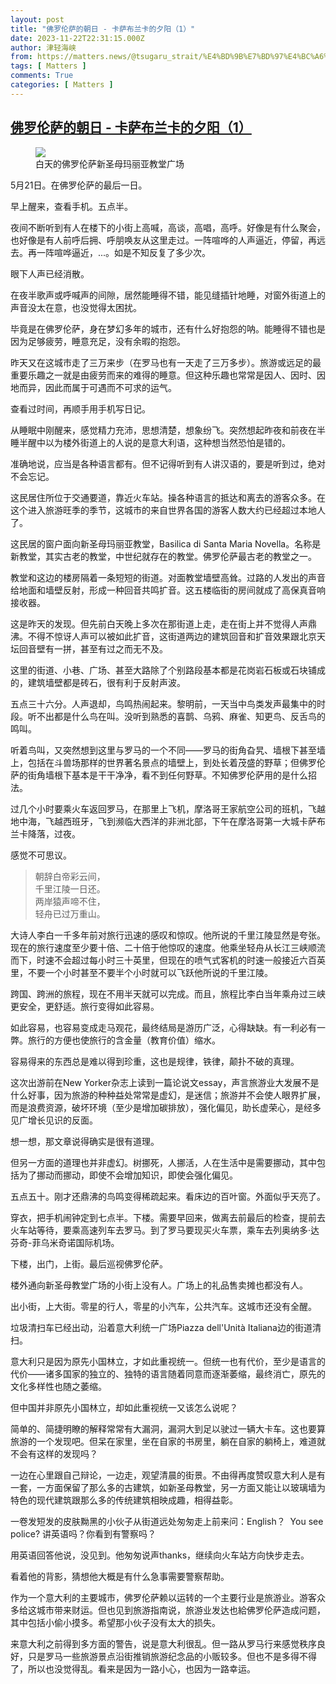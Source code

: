 ```yaml
---
layout: post
title: "佛罗伦萨的朝日 - 卡萨布兰卡的夕阳（1）"
date: 2023-11-22T22:31:15.000Z
author: 津轻海峡
from: https://matters.news/@tsugaru_strait/%E4%BD%9B%E7%BD%97%E4%BC%A6%E8%90%A8%E7%9A%84%E6%9C%9D%E6%97%A5-%E5%8D%A1%E8%90%A8%E5%B8%83%E5%85%B0%E5%8D%A1%E7%9A%84%E5%A4%95%E9%98%B3-1-bafybeihkok3a4nb5xd3pcrmmezfrohdam42xyiizskrpzmakhi74ds464u
tags: [ Matters ]
comments: True
categories: [ Matters ]
---
```

<!--1700692275000-->
[佛罗伦萨的朝日 - 卡萨布兰卡的夕阳（1）](https://matters.news/@tsugaru_strait/%E4%BD%9B%E7%BD%97%E4%BC%A6%E8%90%A8%E7%9A%84%E6%9C%9D%E6%97%A5-%E5%8D%A1%E8%90%A8%E5%B8%83%E5%85%B0%E5%8D%A1%E7%9A%84%E5%A4%95%E9%98%B3-1-bafybeihkok3a4nb5xd3pcrmmezfrohdam42xyiizskrpzmakhi74ds464u)
------

<div>
<figure class="image"><img src="https://imagedelivery.net/kDRCweMmqLnTPNlbum-pYA/prod/embed/0a4311fa-0a00-475c-b3f0-f5ca7f23dfb9.jpeg/public" referrerpolicy="no-referrer"><figcaption>白天的佛罗伦萨新圣母玛丽亚教堂广场</figcaption></figure><p>5月21日。在佛罗伦萨的最后一日。</p><p>早上醒来，查看手机。五点半。</p><p>夜间不断听到有人在楼下的小街上高喊，高谈，高唱，高呼。好像是有什么聚会，也好像是有人前呼后拥、呼朋唤友从这里走过。一阵喧哗的人声逼近，停留，再远去。再一阵喧哗逼近，...。如是不知反复了多少次。</p><p>眼下人声已经消散。</p><p>在夜半歌声或呼喊声的间隙，居然能睡得不错，能见缝插针地睡，对窗外街道上的声音没太在意，也没觉得太困扰。</p><p>毕竟是在佛罗伦萨，身在梦幻多年的城市，还有什么好抱怨的呐。能睡得不错也是因为足够疲劳，睡意充足，没有余暇的抱怨。</p><p>昨天又在这城市走了三万来步（在罗马也有一天走了三万多步）。旅游或远足的最重要乐趣之一就是由疲劳而来的难得的睡意。但这种乐趣也常常是因人、因时、因地而异，因此而属于可遇而不可求的运气。</p><p>查看过时间，再顺手用手机写日记。</p><p>从睡眠中刚醒来，感觉精力充沛，思想清楚，想象纷飞。突然想起昨夜和前夜在半睡半醒中以为楼外街道上的人说的是意大利语，这种想当然恐怕是错的。</p><p>准确地说，应当是各种语言都有。但不记得听到有人讲汉语的，要是听到过，绝对不会忘记。</p><p>这民居住所位于交通要道，靠近火车站。操各种语言的抵达和离去的游客众多。在这个进入旅游旺季的季节，这城市的来自世界各国的游客人数大约已经超过本地人了。</p><p>这民居的窗户面向新圣母玛丽亚教堂，Basilica di Santa Maria Novella。名称是新教堂，其实古老的教堂，中世纪就存在的教堂。佛罗伦萨最古老的教堂之一。</p><p>教堂和这边的楼房隔着一条短短的街道。对面教堂墙壁高耸。过路的人发出的声音给地面和墙壁反射，形成一种回音共鸣扩音。这五楼临街的房间就成了高保真音响接收器。</p><p>这是昨天的发现。但先前白天晚上多次在那街道上走，走在街上并不觉得人声鼎沸。不得不惊讶人声可以被如此扩音，这街道两边的建筑回音和扩音效果跟北京天坛回音壁有一拼，甚至有过之而无不及。</p><p>这里的街道、小巷、广场、甚至大路除了个别路段基本都是花岗岩石板或石块铺成的，建筑墙壁都是砖石，很有利于反射声波。</p><p>五点三十六分。人声退却，鸟鸣热闹起来。黎明前，一天当中鸟类发声最集中的时段。听不出都是什么鸟在叫。没听到熟悉的喜鹊、乌鸦、麻雀、知更鸟、反舌鸟的鸣叫。</p><p>听着鸟叫，又突然想到这里与罗马的一个不同——罗马的街角旮旯、墙根下甚至墙上，包括在斗兽场那样的世界著名景点的墙壁上，到处长着茂盛的野草；但佛罗伦萨的街角墙根下基本是干干净净，看不到任何野草。不知佛罗伦萨用的是什么招法。</p><p>过几个小时要乘火车返回罗马，在那里上飞机，摩洛哥王家航空公司的班机，飞越地中海，飞越西班牙，飞到濒临大西洋的非洲北部，下午在摩洛哥第一大城卡萨布兰卡降落，过夜。</p><p>感觉不可思议。</p><blockquote><p>朝辞白帝彩云间，<br class="smart">千里江陵一日还。<br class="smart">两岸猿声啼不住，<br class="smart">轻舟已过万重山。</p></blockquote><p>大诗人李白一千多年前对旅行迅速的感叹和惊叹。他所说的千里江陵显然是夸张。现在的旅行速度至少要十倍、二十倍于他惊叹的速度。他乘坐轻舟从长江三峡顺流而下，时速不会超过每小时三十英里，但现在的喷气式客机的时速一般接近六百英里，不要一个小时甚至不要半个小时就可以飞跃他所说的千里江陵。</p><p>跨国、跨洲的旅程，现在不用半天就可以完成。而且，旅程比李白当年乘舟过三峡更安全，更舒适。旅行变得如此容易。</p><p>如此容易，也容易变成走马观花，最终结局是游历广泛，心得缺缺。有一利必有一弊。旅行的方便也使旅行的含金量（教育价值）缩水。</p><p>容易得来的东西总是难以得到珍重，这也是规律，铁律，颠扑不破的真理。</p><p>这次出游前在New Yorker杂志上读到一篇论说文essay，声言旅游业大发展不是什么好事，因为旅游的种种益处常常是虚幻，是迷信；旅游并不会使人眼界扩展，而是浪费资源，破坏环境（至少是增加碳排放），强化偏见，助长虚荣心，是经多见广增长见识的反面。</p><p>想一想，那文章说得确实是很有道理。</p><p>但另一方面的道理也并非虚幻。树挪死，人挪活，人在生活中是需要挪动，其中包括为了挪动而挪动，即使不会增加知识，即使会强化偏见。</p><p>五点五十。刚才还鼎沸的鸟鸣变得稀疏起来。看床边的百叶窗。外面似乎天亮了。</p><p>穿衣，把手机闹钟定到七点半。下楼。需要早回来，做离去前最后的检查，提前去火车站等待，要乘高速列车去罗马。到了罗马要现买火车票，乘车去列奥纳多·达芬奇-菲乌米奇诺国际机场。</p><p>下楼，出门，上街。最后巡视佛罗伦萨。</p><p>楼外通向新圣母教堂广场的小街上没有人。广场上的礼品售卖摊也都没有人。</p><p>出小街，上大街。零星的行人，零星的小汽车，公共汽车。这城市还没有全醒。</p><p>垃圾清扫车已经出动，沿着意大利统一广场Piazza dell'Unità Italiana边的街道清扫。</p><p>意大利只是因为原先小国林立，才如此重视统一。但统一也有代价，至少是语言的代价——诸多国家的独立的、独特的语言随着同意而逐渐萎缩，最终消亡，原先的文化多样性也随之萎缩。</p><p>但中国并非原先小国林立，却如此重视统一又该怎么说呢？</p><p>简单的、简捷明瞭的解释常常有大漏洞，漏洞大到足以驶过一辆大卡车。这也要算旅游的一个发现吧。但呆在家里，坐在自家的书房里，躺在自家的躺椅上，难道就不会有这样的发现吗？</p><p>一边在心里跟自己辩论，一边走，观望清晨的街景。不由得再度赞叹意大利人是有一套，一方面保留了那么多的古建筑，如新圣母教堂，另一方面又能让以玻璃墙为特色的现代建筑跟那么多的传统建筑相映成趣，相得益彰。</p><p>一卷发短发的皮肤黝黑的小伙子从街道远处匆匆走上前来问：English？  You see police? 讲英语吗？你看到有警察吗？</p><p>用英语回答他说，没见到。他匆匆说声thanks，继续向火车站方向快步走去。</p><p>看着他的背影，猜想他大概是有什么急事需要警察帮助。</p><p>作为一个意大利的主要城市，佛罗伦萨赖以运转的一个主要行业是旅游业。游客众多给这城市带来财运。但也见到旅游指南说，旅游业发达也給佛罗伦萨造成问题，其中包括小偷小摸多。希望那小伙子没有太大的损失。</p><p>来意大利之前得到多方面的警告，说是意大利很乱。但一路从罗马行来感觉秩序良好，只是罗马一些旅游景点沿街推销旅游纪念品的小贩较多。但也不是多得不得了，所以也没觉得乱。看来是因为一路小心，也因为一路幸运。</p>
</div>
